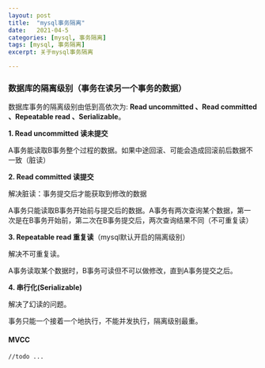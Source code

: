 ```yaml
---
layout: post
title:  "mysql事务隔离"
date:   2021-04-5
categories: [mysql, 事务隔离]
tags: [mysql, 事务隔离]
excerpt: 关于mysql事务隔离

---
```


### **数据库的隔离级别（事务在读另一个事务的数据）**

数据库事务的隔离级别由低到高依次为: **Read uncommitted 、Read committed 、Repeatable read 、Serializable**。



**1. Read uncommitted 读未提交**

A事务能读取B事务整个过程的数据。如果中途回滚、可能会造成回滚前后数据不一致（脏读）

**2. Read committed 读提交**

解决脏读：事务提交后才能获取到修改的数据

A事务只能读取B事务开始前与提交后的数据。A事务有两次查询某个数据，第一次是在B事务开始前，第二次在B事务提交后，两次查询结果不同（不可重复读）

**3. Repeatable read 重复读**（mysql默认开启的隔离级别）

解决不可重复读。

A事务读取某个数据时，B事务可读但不可以做修改，直到A事务提交之后。

**4. 串行化(Serializable)**

解决了幻读的问题。

事务只能一个接着一个地执行，不能并发执行，隔离级别最重。



#### MVCC

```
//todo ...
```



